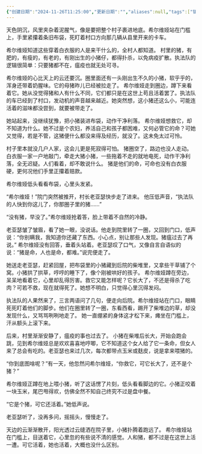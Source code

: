 ```yaml
---
{"创建日期":"2024-11-26T11:25:00","更新日期":"","aliases":null,"tags":["镇子上"],"author":"morihiko","dg-publish":true,"permalink":"/02-闳推演/推演-猪瘟/","dgPassFrontmatter":true,"noteIcon":"","created":"2024-11-26T16:43:35.565+08:00","updated":"2024-11-26T23:20:17.000+08:00"}
---
```



天色阴沉，风里夹杂着泥腥气，像是要把整个村子裹进地底。希尔维娅站在门槛上，手里紧攥着条旧布袋，死盯着村口方向那几辆从县里开来的卡车。

希尔维娅知道这些穿着白衣服的人是来干什么的，全村人都知道。
村里的猪，有肥的，有瘦的，有老的，有刚出生的小猪仔，都得扑杀，以免病疫扩散。执法队的逻辑很简单：只要猪都不在，瘟疫也就无处可寻。

希尔维娅的心比天上的云还要沉。圈里面还有一头刚出生不久的小猪，软乎乎的，浑身还带着奶腥味。它的母猪昨儿已经被拉走了。
希尔维娅走到圈边，蹲下来看着它。她从没觉得猪和人有什么不同，它们都只是在这世上苟且活着罢了。执法队的车已经到了村口，发动机的声音越来越近。她突然想，这小猪还这么小，可能连活着的滋味都没尝到，就要被带走了。

她站起来，没继续犹豫，把小猪装进布袋，动作干净利落。
希尔维娅想救它，却不知道为什么。她不过是个农妇，养活自己和孩子都困难，又何必管它的命？可她又觉得，若是不管，这猪便什么都没来得及经历，就没了。这未免太过可怜。

村子里本就没几户人家，这会儿更是死寂得可怕。
猪圈空了，路边也没人走动。白衣服一家一户地敲门，牵走大猪小猪，一些拖着不走的就地电死，动作干净利落，全无迟疑。人们看着，却不敢说什么。
猪是他们的命，可命也没有白衣服硬，更何况他们手里正攥着赔款。

希尔维娅低头看看布袋，心里头发紧。

“希尔维娅！”院门突然被推开，村长老亚瑟快步走了进来。
他压低声音，“执法队的人快到你这儿了，你那圈子里的猪……”

“没有猪，早没了。”希尔维娅抢着答，脸上带着不自然的冷静。

老亚瑟皱了皱眉，看了她一眼，没说话。他走到院里转了一圈，又回到门口，低声说：“你别瞒我，我知道你还藏了东西。小心点，别让那些人发现。猪瘟过去了再说。”
希尔维娅没有回答，垂着头站着。老亚瑟叹了口气，又像自言自语似的说：“猪是命，人也是命，都难。”说完便走了。

她送走老亚瑟，赶紧回屋，把布袋里的小猪藏到后院的柴堆里，又拿些干草铺了个窝。小猪拱了拱草，哼哼的睡下了，像个刚被哄好的孩子。
希尔维娅蹲在旁边，呆呆地看着它，心里却乱得厉害。救它又能怎样呢？它长大了，不还是得杀了吃肉？可若不救，现在就得死了。她想不明白，只觉得心里沉得发闷。

执法队的人果然来了，三言两语问了几句，便走向后院。希尔维娅站在门口，眼睛死死盯着他们的脚步。他们在圈里转了一圈，东看西看，踢开了柴堆边的草，却没发现什么，又骂骂咧咧地走了。
她一直绷紧的身体这才松下来，瘫坐在门槛上，汗从额头上滚下来。

后来，村里渐渐安静了，瘟疫的事也过去了。
小猪在柴堆后长大，开始会跑会跳，见到希尔维娅总是欢欢喜喜地哼唧，它不知道这个女人给了它一条命，但女人来了总会有吃的。老亚瑟也来过几次，每次都带点玉米或麸皮，说是拿来喂猪的。

“你到底图啥呢？”有一天，他忽然问希尔维娅，“你救它，可它长大了，还不是个猪？”

希尔维娅正蹲在地上喂小猪，听了这话愣了片刻，低头看看脚边的它。小猪正咬着一块玉米，尾巴甩得欢，仿佛全然不知自己终究不过是盘中餐。

“它是个猪，可它还活着。”她低声说。

老亚瑟听了，没再多问，摇摇头，慢慢走了。

天边的云渐渐散开，阳光透过云缝洒在院子里，小猪扑腾着跑远了。
希尔维娅站在门槛上，目送着它，心里忽的有些说不清的感觉。人和猪，都不过是在这世上活一遭。可它活着，她也活着，大概也没什么区别。